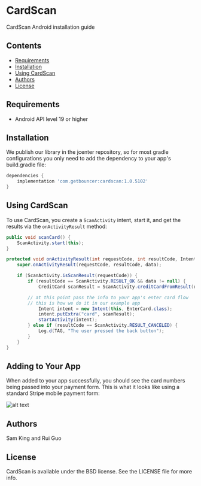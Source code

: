 # CardScan

CardScan Android installation guide

## Contents

* [Requirements](#requirements)
* [Installation](#installation)
* [Using CardScan](#using-cardscan)
* [Authors](#authors)
* [License](#license)

## Requirements

* Android API level 19 or higher

## Installation

We publish our library in the jcenter repository, so for most gradle configurations you only need to add the dependency to your app's build.gradle file:

```gradle
dependencies {
    implementation 'com.getbouncer:cardscan:1.0.5102'
}
```

## Using CardScan

To use CardScan, you create a `ScanActivity` intent, start it, and
get the results via the `onActivityResult` method:

```java
public void scanCard() {
    ScanActivity.start(this);
}

protected void onActivityResult(int requestCode, int resultCode, Intent data) {
    super.onActivityResult(requestCode, resultCode, data);

    if (ScanActivity.isScanResult(requestCode)) {
        if (resultCode == ScanActivity.RESULT_OK && data != null) {
            CreditCard scanResult = ScanActivity.creditCardFromResult(data);

	    // at this point pass the info to your app's enter card flow
	    // this is how we do it in our example app
            Intent intent = new Intent(this, EnterCard.class);
            intent.putExtra("card", scanResult);
            startActivity(intent);
        } else if (resultCode == ScanActivity.RESULT_CANCELED) {
            Log.d(TAG, "The user pressed the back button");
        }
    }
}
```

## Adding to Your App

When added to your app successfully, you should see the card numbers
being passed into your payment form. This is what it looks like using a standard Stripe mobile payment form:

![alt text](https://raw.githubusercontent.com/getbouncer/cardscan-android/master/card_scan.gif "Card Scan Gif")

## Authors

Sam King and Rui Guo

## License

CardScan is available under the BSD license. See the LICENSE file for more info.
